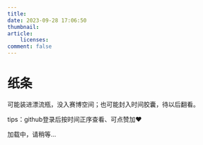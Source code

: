```yaml
---
title: 
date: 2023-09-28 17:06:50
thumbnail: 
article:
    licenses:
comment: false
---
```


<div class = "text-center"><h1>纸条</h1></div><div class = "text-tips">

可能装进漂流瓶，没入赛博空间；也可能封入时间胶囊，待以后翻看。

<!-- 方案四 -->
<!-- tips：github登录后按时间正序查看、可点赞加❤️、本插件[地址](https://github.com/removeif/gitalk)..<span id="busuanzi_container_page_pv">「<span id="busuanzi_value_page_pv">+99</span>次查看」</span></div>
<div id="comment-container1"><div class="text-tips">碎碎念加载中，请稍等...</div></div>
<link rel="stylesheet" href="https://cdnjs.loli.net/ajax/libs/gitalk/1.6.0/gitalk.css"/>
<script>
    $.getScript("/js/gitalk_self.min.js", function () {
        var gitalk = new Gitalk({
            clientID: 'dae8c0049c7911dd0ba5',
            clientSecret: '74886ab9d902dd7e8ffd560862db00676a34d2c4',
            id: 'test',
            repo: 'hollowgl.github.io',
            owner: 'hollowgl',
            admin: "hollowgl",
            createIssueManually: true,
            distractionFreeMode: false
        });
        gitalk.render('comment-container1');
    });
</script> -->



<!-- 方案三，复制于[网页源码](view-source:https://removeif.github.io/self-talking/) -->
<!-- <p>tips：github登录后按时间正序查看、可点赞加❤️、本插件<a target="_blank" rel="noopener" href="https://github.com/removeif/gitalk">地址</a>..<span id="busuanzi_container_page_pv">「<span id="busuanzi_value_page_pv">+99</span>次查看」</span></div></p>
<div id="comment-container1"><div class="text-tips">碎碎念加载中，请稍等...</div></div>
<script>
    $.getScript("https://cdn.jsdelivr.net/gh/removeif/removeif.github.io@v4.1.1/js/gitalk_self.min.js", function () {
        var gitalk = new Gitalk({
            clientID: 'dae8c0049c7911dd0ba5',
            clientSecret: '74886ab9d902dd7e8ffd560862db00676a34d2c4',
            id: 'test',
            repo: 'hollowgl.github.io',
            owner: 'hollowgl',
            admin: "hollowgl",
            createIssueManually: true,
            distractionFreeMode: false
        });
        gitalk.render('comment-container1');
    });
</script> -->

<!-- 方案二，抄自[开源代码](https://raw.githubusercontent.com/removeif/hexo-theme-amazing/master/ex_pages/source/self-talking/index.md) -->
<!-- js代码试过各个版本的，最终效果都一样 -->
<p>tips：github登录后按时间正序查看、可点赞加❤️</p>
<script src="/js/gitalk_self.min.js"></script>
<!-- <link rel="stylesheet" href="https://cdnjs.loli.net/ajax/libs/gitalk/1.6.0/gitalk.css"> -->
<link rel="stylesheet" href="/css/self_talking.css">
<div id="comment-container1"><div class="text-tips">加载中，请稍等...</div></div>
<script>
    var gitalk = new Gitalk({
        clientID: 'cbb524ec5249c1425700',
        clientSecret: '8f8117a73eabe2f1fbf053d253931b0c65cbc2e1',
        id: 'letter',
        repo: 'blog_comment',
        owner: 'hollowgl',
        admin: "hollowgl",
        createIssueManually: true,
        distractionFreeMode: false
    })
    gitalk.render('comment-container1')
</script>




<!-- 方案一，来自gitalk官方文档 -->
<!-- <link rel="stylesheet" href="https://cdn.jsdelivr.net/npm/gitalk@1/dist/gitalk.css">
<!-- <script src="https://cdn.jsdelivr.net/npm/gitalk@1/dist/gitalk.min.js"></script>
<div id="comment-container1"></div>
<script>
    var gitalk = new Gitalk({
        clientID: 'dae8c0049c7911dd0ba5',
        clientSecret: '74886ab9d902dd7e8ffd560862db00676a34d2c4',
        id: 'test',
        repo: 'hollowgl.github.io',
        owner: 'hollowgl',
        admin: "hollowgl",
        createIssueManually: true,
        distractionFreeMode: false
    })
    gitalk.render('comment-container1')
</script> -->


